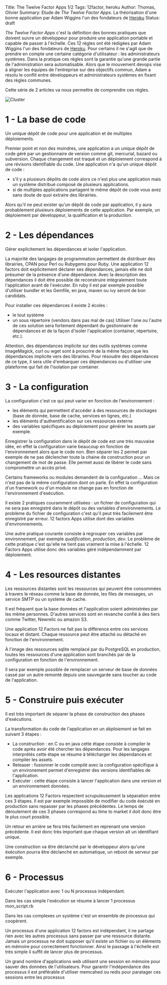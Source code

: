 Title: The Twelve Factor Apps 1/2
Tags: 12factor, heroku
Author: Thomas, Olivier
Summary: Etude de *The Twelve Factor Apps*. La théorisation d'une bonne application par Adam Wiggins l'un des fondateurs de [Heroku](https://www.heroku.com/)
Status: draft

*The Twelve Factor Apps* c'est la définition des bonnes pratiques que doivent suivre un développeur pour produire une application portable et capable de passer à l'échelle. Ces 12 règles ont été rédigées par Adam Wiggins l'un des fondateurs de [Heroku](https://www.heroku.com/). 
Pour certains il ne s'agit que de prendre en compte une certaine catégorie d'utilisateur : les administrateurs systèmes. 
Dans la pratique ces règles sont la garantie qu'une grande partie de l'administration sera automatisable. 
Alors que le mouvement devops vise à aligner les équipes de l'entreprise sur des objectifs commun, Adam a résolu le conflit entre développeurs et administrateurs systèmes en fixant des règles communes.

Cette série de 2 articles va nous permettre de comprendre ces règles.

![Cluster]({filename}/images/sky_cluster.jpg)

# 1 - La base de code

Un unique dépôt de code pour une application et de multiples déploiements.

Premier point et non des moindres, une application a un unique dépôt de code géré par un gestionnaire de version comme git, mercurial, bazard ou subversion.
Chaque changement est traqué et un déploiement correspond à une révisons identifiable du code. 
Une application n'a qu'un unique dépôt de code :

- s'il y a plusieurs dépôts de code alors ce n'est plus une application mais un système distribué composé de plusieurs applications.
- si de multiples applications partagent le même dépôt de code vous avez sans doute de quoi extraire des librairies.

Alors qu'il ne peut exister qu'un dépôt de code par application, il y aura probablement plusieurs déploiements de cette application. 
Par exemple, un déploiement par développeur, la qualification et la production.

# 2 - Les dépendances

Gérer explicitement les dépendances et isoler l'application.

La majorité des langages de programmation permettent de distribuer des librairies, CPAN pour Perl ou Rubygems pour Ruby. 
Une application 12 factors doit explicitement déclarer ses dépendances, jamais elle ne doit présumer de la présence d'une dépendance. 
Avec la description des dépendances il doit être possible de reconstruire intégralement toute l'application avant de l'exécuter. 
En ruby il est par exemple possible d'utiliser bundler et les Gemfile, en java, maven ou ivy seront de bon candidats.

Pour installer ces dépendances il existe 2 écoles : 
- le tout système
- un sous répertoire (vendors dans pas mal de cas)
Utiliser l'une ou l'autre de ces solution sera fortement dépendant du gestionnaire de dépendances et de la façon d'isoler l'application (container, répertoire, etc.).

Attention, des dépendances implicite sur des outils systèmes comme ImageMagick, curl ou wget sont à proscrire de la même façon que les dépendances implicite vers des librairies. 
Pour résoudre des dépendances de ce type, il sera utile d'embarquer ces dépendances ou d'utiliser une plateforme qui fait de l'isolation par container.

# 3 - La configuration

La configuration c'est ce qui peut varier en fonction de l'environnement :

- les éléments qui permettent d'accéder à des ressources de stockages (base de donnée, base de cache, services en lignes, etc.) 
- les éléments d'authentification sur ces ressources externe
- des variables spécifiques au déploiement pour générer les assets par exemple.

Enregistrer la configuration dans le dépôt de code est une très mauvaise idée, en effet la configuration varie beaucoup en fonction de l'environnement alors que le code non.
Bien séparer les 2 permet par exemple de ne pas déclencher toute la chaine de construction pour un changement de mot de passe. 
Elle permet aussi de libérer le code sans compromettre un accès privé.

Certains frameworks ou modules demandent de la configuration ... Mais ce n'est pas de la même configuration dont on parle. En effet la configuration d'un framework ou d'un module ne change pas en fonction de l'environnement d'exécution. 

Il existe 2 pratiques couramment utilisées : un fichier de configuration qui ne sera pas enregistré dans le dépôt ou des variables d'environnements. 
Le problème du fichier de configuration c'est qu'il peut très facilement être enregistré par erreur. 
12 factors Apps utilise dont des variables d'environnements.

Une autre pratique courante consiste à regrouper ces variables par environnement, par exemple *qualification*, *production*, *dev*. 
Le problème de cette pratique c'est qu'elle ne tient pas vraiment la mise à l'échelle. 12 Factors Apps utilise donc des variables géré indépendamment par déploiement.

# 4 - Les resources distantes

Les ressources distantes sont les ressources qui peuvent être consommées à travers le réseau comme la base de donnée, les files de messages, un service SMTP ou un système de cache. 

Il est fréquent que la base données et l'application soient administrées par les même personnes. D'autres services sont en revanche confié à des tiers comme Twitter, Newrelic ou amazon S3.

Une application 12 Factors ne fait pas la différence entre ces services locaux et distant. Chaque ressource peut être attaché ou détaché en fonction de l'environnement.

À l'image des ressources sqlite remplacé par du PostgreSQL en production, toutes les ressources d'une application sont branchés par de la configuration en fonction de l'environnement.

Il sera par exemple possible de remplacer un serveur de base de données cassé par un autre remonté depuis une sauvegarde sans toucher au code de l'application.

# 5 - Construire puis exécuter

Il est très important de séparer la phase de construction des phases d'exécutions. 

La transformation du code de l'application en un *déploiement* se fait en suivant 3 étapes : 

- La construction : en C ou en java cette étape consiste à compiler le code après avoir été chercher les dépendances. Pour les langages interprétés cette étape se résume à télécharger les dépendances et compiler les assets.
- Releaser : fusionner le code compilé avec la configuration spécifique à un environement permet d'enregistrer des versions identifiables de l'application.
- Exécuter : cette étape consiste à lancer l'application dans une version et un environnement données.

Les applications 12 Factors respectent scrupuleusement la séparation entre ces 3 étapes. 
Il est par exemple impossible de modifier du code éxécuté en production sans repasser par les phases précédentes. 
Le temps de déroulement de ces 3 phases correspond au time to market il doit donc être le plus court possible.

Un retour en arrière se fera très facilement en reprenant une version précédente. Il est donc très important que chaque version ait un identifiant unique. 

Une construction va être déclanché par le développeur alors qu'une éxécution pourra être déclanché en automatique, un reboot de serveur par exemple.

# 6 - Processus

Exécuter l'application avec 1 ou N processus indépendant.

Dans les cas simple l'exécution se résume à lancer 1 processus 
    mon_script.rb

Dans les cas complexes un système c'est un ensemble de processus qui coopèrent.

Un processus d'une application 12 factors est indépendant, il ne partage rien avec les autres processus sans passer par une ressource distante. 
Jamais un processus ne doit supposer qu'il existe un fichier ou un éléments en mémoire pour correctement fonctionner. 
Ainsi le passage à l'échelle est très simple il suffit de lancer plus de processus.

Un grand nombre d'applications web utilisent une session en mémoire pour sauver des données de l'utilisateurs.
Pour garantir l'indépendance des processus il est préférable d'utiliser memcahed ou redis pour paratager ces sessions entre les processus
